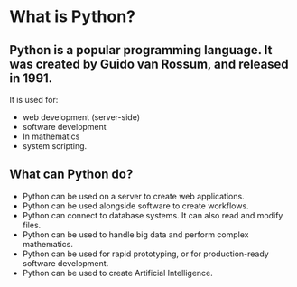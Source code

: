 # What is Python?

## Python is a popular programming language. It was created by Guido van Rossum, and released in 1991.

 It is used for:

- web development (server-side)
- software development
- In mathematics
- system scripting.

## What can Python do?

- Python can be used on a server to create web applications.
- Python can be used alongside software to create workflows.
- Python can connect to database systems. It can also read and modify files.
- Python can be used to handle big data and perform complex mathematics.
- Python can be used for rapid prototyping, or for production-ready software development.
- Python can be used to create Artificial Intelligence.

